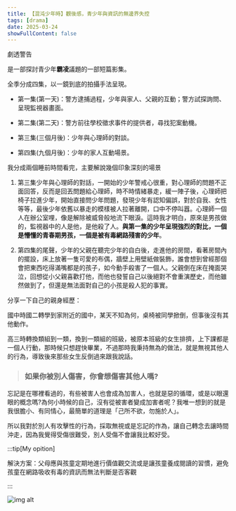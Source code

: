```yaml
---
title: 【混沌少年時】觀後感，青少年與資訊的無邊界失控
tags: [drama]
date: 2025-03-24
showFullContent: false
---
```

劇透警告
<!--truncate-->

是一部探討青少年**霸凌**議題的一部短篇影集。

全季分成四集，以一鏡到底的拍攝手法呈現。

- 第一集(第一天)：警方逮捕過程，少年與家人、父親的互動；警方試探詢問、呈現監視器畫面。

- 第二集(第二天)：警方前往學校徵求事件的提供者，尋找犯案動機。

- 第三集(三個月後)：少年與心理師的對談。

- 第四集(九個月後)：少年的家人互動場景。

我分成兩個睡前時間看完，主要解說幾個印象深刻的場景

1. 第三集少年與心理師的對話，一開始的少年警戒心很重，對心理師的問題不正面回答，反而是回丟問題給心理師，時不時情緒暴走，緩一陣子後，心理師把椅子拉進少年，開始直接問少年問題，發現少年有認知偏誤，對於自我、女性等等，最後少年依舊以暴走的模樣被人拉著離開，口中不停叫囂。心理師一個人在辦公室哩，像是解除被威脅般地流下眼淚。這時我才明白，原來是男孩做的，監視器中的人是他，是他殺了人。**與第一集的少年呈現強烈的對比，一個是懵懂的青春期男孩，一個是被有毒網路殘害的少年**。

2. 第四集的尾聲，少年的父親在聽完少年的自白後，走進他的房間，看著房間內的擺設，床上放著一隻可愛的布偶，牆壁上用壁紙做裝飾，誰會想到曾經那個會把東西吃得滿嘴都是的孩子，如今動手殺害了一個人。父親倒在床在掩面哭泣，回想從小父親喜歡打他，而他也發誓自己以後絕對不會重演歷史，而他雖然做到了，但還是無法面對自己的小孩是殺人犯的事實。

分享一下自己的親身經歷：

國中時國二轉學到家附近的國中，某天不知為何，桌椅被同學掀倒，但事後沒有其他動作。

高三時轉換類組到一類，換到一類組的班級，被原本班級的女生排擠，上下課都是一個人行動，那時候只想趕快畢業，不過那時我秉持無為的做法，就是無視其他人的行為，導致後來那些女生反倒過來跟我說話。

> ### 如果你被別人傷害，你會想傷害其他人嗎?

忘記是在哪裡看過的，有些被害人也會成為加害人，也就是惡的循環，或是以眼還眼的概念嗎?為何小時候的自己，沒有從被害者變成加害者呢？我唯一想到的就是我很膽小、有同情心，最簡單的道理是「己所不欲，勿施於人」。

所以我對於別人有攻擊性的行為，採取無視或是忘記的作為，讓自己轉念去讓時間沖走，因為我覺得受傷很難受，別人受傷不會讓我比較好受。


:::tip[My opition]

解決方案：父母應與孩童定期地進行價值觀交流或是讓孩童養成閱讀的習慣，避免孩童在網路吸收有毒的資訊而無法判斷是否客觀

:::

![img alt](/img/blog/Adolescence.jpg)